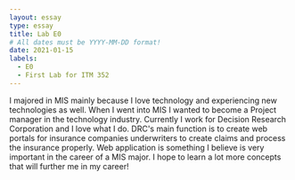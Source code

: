 ```yaml
---
layout: essay
type: essay
title: Lab E0
# All dates must be YYYY-MM-DD format!
date: 2021-01-15
labels:
  - E0
  - First Lab for ITM 352
---
```


I majored in MIS mainly because I love technology and experiencing new technologies as well. When I went into MIS I wanted to become a Project manager in the technology industry. Currently I work for Decision Research Corporation and I love what I do. DRC's main function is to create web portals for insurance companies underwriters to create claims and process the insurance properly. Web application is something I believe is very important in the career of a MIS major. I hope to learn a lot more concepts that will further me in my career!
